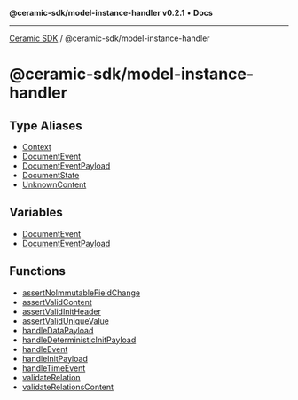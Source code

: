 **@ceramic-sdk/model-instance-handler v0.2.1** • **Docs**

***

[Ceramic SDK](../../README.md) / @ceramic-sdk/model-instance-handler

# @ceramic-sdk/model-instance-handler

## Type Aliases

- [Context](type-aliases/Context.md)
- [DocumentEvent](type-aliases/DocumentEvent.md)
- [DocumentEventPayload](type-aliases/DocumentEventPayload.md)
- [DocumentState](type-aliases/DocumentState.md)
- [UnknownContent](type-aliases/UnknownContent.md)

## Variables

- [DocumentEvent](variables/DocumentEvent.md)
- [DocumentEventPayload](variables/DocumentEventPayload.md)

## Functions

- [assertNoImmutableFieldChange](functions/assertNoImmutableFieldChange.md)
- [assertValidContent](functions/assertValidContent.md)
- [assertValidInitHeader](functions/assertValidInitHeader.md)
- [assertValidUniqueValue](functions/assertValidUniqueValue.md)
- [handleDataPayload](functions/handleDataPayload.md)
- [handleDeterministicInitPayload](functions/handleDeterministicInitPayload.md)
- [handleEvent](functions/handleEvent.md)
- [handleInitPayload](functions/handleInitPayload.md)
- [handleTimeEvent](functions/handleTimeEvent.md)
- [validateRelation](functions/validateRelation.md)
- [validateRelationsContent](functions/validateRelationsContent.md)
